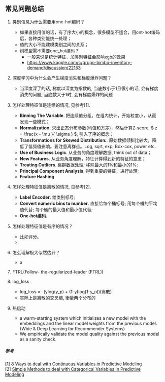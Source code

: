 ## 常见问题总结

1. 类别信息为什么需要用one-hot编码？
    - 如果直接用值的话，有了序大小的概念，很多模型不适合，用ont-hot编码后，各种类别能统一处理；
    - 值的大小不能建模类别之间的关系；
    - 树模型需不需要one_hot编码？
        - 一般来说是统计特征，加类别特征会影响xgb的效果
        - https://www.kaggle.com/c/grupo-bimbo-inventory-demand/discussion/22153

    
2. 深度学习中为什么会产生梯度消失和梯度爆炸问题？
    - 当深度深了的话, 梯度以深度为指数的, 当底数小于1且很小的话, 会有梯度消失的问题; 当底数大于1时, 会有梯度爆炸的问题


3. 怎样处理特征值是连续的情况, 见参考[1].
    - **Binning The Variable**. 把连续值分组，在组内统计，开始粒度小，从而发现一些模式；
    - **Normalization**. 求出正态分布参数(均值和方差)，然后计算Z-score, $ z = \frac{x - \mu }{ \sigma } $, 引入了序的概念；
    - **Transformations for Skewed Distribution:**. 原始数据倾斜比较大，降低了低频值影响。要注意离群点。Log, sqrt, exp, Box-cox, power etc.
    - **Use of Business Logic**. 从业务的角度理解数据, think out of data；
    - **New Features**. 从业务角度理解，特征计算得到新的特征的意思；
    - **Treating Outliers**. 离群数据处理; 移除最大的1%和最小的1%; 
    - **Principal Component Analysis**. 得到重要的特征，进行处理;
    - **Feature Hashing**.
    

4. 怎样处理特征值是离散的情况, 见参考[2].
    - **Label Encoder**. 给类别标号;
    - **Convert numeric bins to number**. 直接给每个桶标号; 用每个桶的平均值代替; 每个桶的最大值和最小值代替;
    - **One-hot编码**.
    

5. 怎样处理特征值是有序的情况？
    - 比如评分。
    - 

6. 怎么理解极大似然估计？
    - a

7. FTRL(Follow- the-regularized-leader (FTRL))

8. log_loss
    - log_loss = -(ylog(y_p) + (1-y)log(1-y_p))(离散)
    - 实际上是离散的交叉熵, 衡量两个分布的

9. 热启动
    - a warm-starting system which initializes a new model with the embeddings and the linear model weights from the previous model. (Wide & Deep Learning for Recommender Systems)
    - We empirically validate the model quality against the previous model as a sanity check.
    

##### 参考
[1]  [8 Ways to deal with Continuous Variables in Predictive Modeling](https://www.analyticsvidhya.com/blog/2015/11/8-ways-deal-continuous-variables-predictive-modeling/)
<br> 
[2]  [Simple Methods to deal with Categorical Variables in Predictive Modeling](https://www.analyticsvidhya.com/blog/2015/11/easy-methods-deal-categorical-variables-predictive-modeling/) 